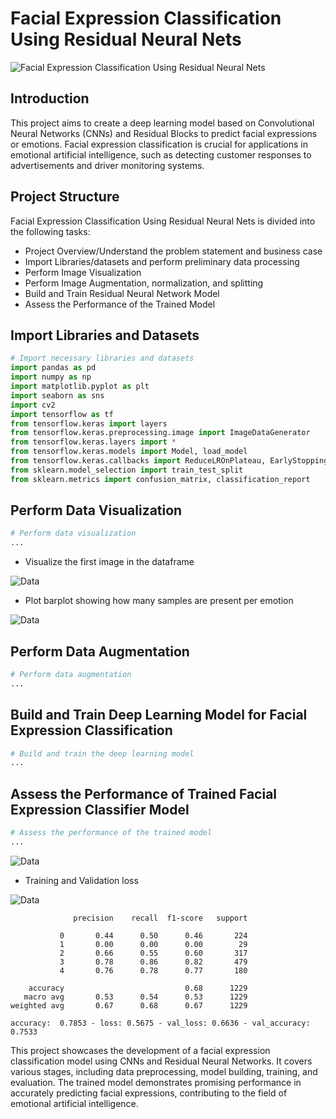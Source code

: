 
# Facial Expression Classification Using Residual Neural Nets

![Facial Expression Classification Using Residual Neural Nets](Emotion-AI-Detection.png)

## Introduction

This project aims to create a deep learning model based on Convolutional Neural Networks (CNNs) and Residual Blocks to predict facial expressions or emotions. Facial expression classification is crucial for applications in emotional artificial intelligence, such as detecting customer responses to advertisements and driver monitoring systems.

## Project Structure

Facial Expression Classification Using Residual Neural Nets is divided into the following tasks:

- Project Overview/Understand the problem statement and business case
- Import Libraries/datasets and perform preliminary data processing
- Perform Image Visualization
- Perform Image Augmentation, normalization, and splitting
- Build and Train Residual Neural Network Model
- Assess the Performance of the Trained Model

## Import Libraries and Datasets

```python
# Import necessary libraries and datasets
import pandas as pd
import numpy as np
import matplotlib.pyplot as plt
import seaborn as sns
import cv2
import tensorflow as tf
from tensorflow.keras import layers
from tensorflow.keras.preprocessing.image import ImageDataGenerator
from tensorflow.keras.layers import *
from tensorflow.keras.models import Model, load_model
from tensorflow.keras.callbacks import ReduceLROnPlateau, EarlyStopping, ModelCheckpoint, LearningRateScheduler
from sklearn.model_selection import train_test_split
from sklearn.metrics import confusion_matrix, classification_report
```

## Perform Data Visualization

```python
# Perform data visualization
...
```

- Visualize the first image in the dataframe
  
![Data](data_viz.png)


- Plot barplot showing how many samples are present per emotion


![Data](data_viz2.png)



## Perform Data Augmentation

```python
# Perform data augmentation
...
```

## Build and Train Deep Learning Model for Facial Expression Classification

```python
# Build and train the deep learning model
...
```

## Assess the Performance of Trained Facial Expression Classifier Model

```python
# Assess the performance of the trained model
...
```
![Data](confusion_matx.png)



- Training and Validation loss

![Data](performance.png)

```
              precision    recall  f1-score   support

           0       0.44      0.50      0.46       224
           1       0.00      0.00      0.00        29
           2       0.66      0.55      0.60       317
           3       0.78      0.86      0.82       479
           4       0.76      0.78      0.77       180

    accuracy                           0.68      1229
   macro avg       0.53      0.54      0.53      1229
weighted avg       0.67      0.68      0.67      1229

accuracy:  0.7853 - loss: 0.5675 - val_loss: 0.6636 - val_accuracy: 0.7533
```


This project showcases the development of a facial expression classification model using CNNs and Residual Neural Networks. It covers various stages, including data preprocessing, model building, training, and evaluation. The trained model demonstrates promising performance in accurately predicting facial expressions, contributing to the field of emotional artificial intelligence.

```
